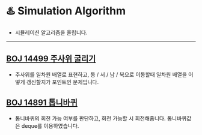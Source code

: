 # ♨️ Simulation Algorithm

- 시뮬레이션 알고리즘을 올립니다.

---
## [BOJ 14499 주사위 굴리기](https://daisy-day.tistory.com/163)
* 주사위를 일차원 배열로 표현하고, 동 / 서 / 남 / 북으로 이동할때 일차원 배열을 어떻게 갱신할지가 포인트인 문제입니다.

## [BOJ 14891 톱니바퀴](https://daisy-day.tistory.com/167)
* 톱니바퀴의 회전 가능 여부를 판단하고, 회전 가능할 시 회전해줍니다. 톱니바퀴값은 deque를 이용하였습니다.
